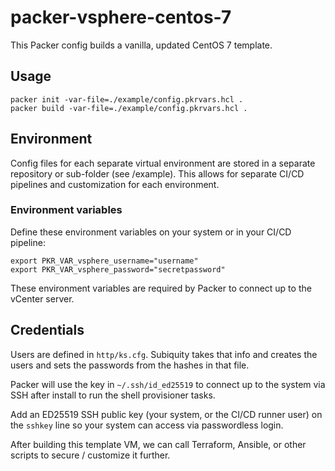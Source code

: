 # packer-vsphere-centos-7

This Packer config builds a vanilla, updated CentOS 7 template.

## Usage

```
packer init -var-file=./example/config.pkrvars.hcl .
packer build -var-file=./example/config.pkrvars.hcl .
```

## Environment

Config files for each separate virtual environment are stored in a separate repository or sub-folder (see /example).
This allows for separate CI/CD pipelines and customization for each environment.

### Environment variables

Define these environment variables on your system or in your CI/CD pipeline:

```
export PKR_VAR_vsphere_username="username"
export PKR_VAR_vsphere_password="secretpassword"
```

These environment variables are required by Packer to connect up to the vCenter server.

## Credentials

Users are defined in `http/ks.cfg`.  Subiquity takes that info and creates the users and sets the passwords from the hashes in that file.

Packer will use the key in `~/.ssh/id_ed25519` to connect up to the system via SSH after install to run the shell provisioner tasks.

Add an ED25519 SSH public key (your system, or the CI/CD runner user) on the `sshkey` line so your system can access via passwordless login.

After building this template VM, we can call Terraform, Ansible, or other scripts to secure / customize it further.